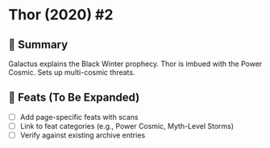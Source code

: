 # Thor (2020) #2

## 📖 Summary
Galactus explains the Black Winter prophecy. Thor is imbued with the Power Cosmic. Sets up multi-cosmic threats.

## 🔹 Feats (To Be Expanded)
- [ ] Add page-specific feats with scans
- [ ] Link to feat categories (e.g., Power Cosmic, Myth-Level Storms)
- [ ] Verify against existing archive entries